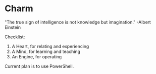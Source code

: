 # Charm
"The true sign of intelligence is not knowledge but imagination." -Albert Einstein

Checklist:
1. A Heart, for relating and experiencing
2. A Mind, for learning and teaching
3. An Engine, for operating

Current plan is to use PowerShell.